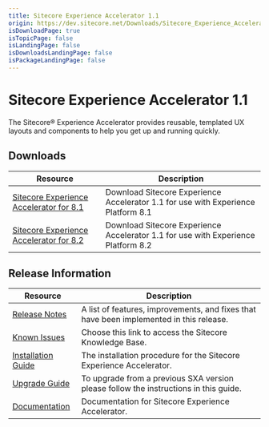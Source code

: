 ```yaml
---
title: Sitecore Experience Accelerator 1.1
origin: https://dev.sitecore.net/Downloads/Sitecore_Experience_Accelerator/11/Sitecore_Experience_Accelerator_11_Initial_Release.aspx
isDownloadPage: true
isTopicPage: false
isLandingPage: false
isDownloadsLandingPage: false
isPackageLandingPage: false
---
```


# Sitecore Experience Accelerator 1.1

The Sitecore® Experience Accelerator provides reusable, templated UX layouts and components to help you get up and running quickly.

## Downloads

 | Resource | Description |
 | --- | --- |
 | [Sitecore Experience Accelerator for 8.1](https://scdp.blob.core.windows.net/downloads/Sitecore%20Experience%20Accelerator/11/Sitecore%20Experience%20Accelerator%2011%20Initial%20Release/Secure/Sitecore%20Experience%20Accelerator%201.1%20rev.%20161004%20for%208.1.zip) | Download Sitecore Experience Accelerator 1.1 for use with Experience Platform 8.1 |
 | [Sitecore Experience Accelerator for 8.2](https://scdp.blob.core.windows.net/downloads/Sitecore%20Experience%20Accelerator/11/Sitecore%20Experience%20Accelerator%2011%20Initial%20Release/Secure/Sitecore%20Experience%20Accelerator%201.1%20rev.%20161004%20for%208.2.zip) | Download Sitecore Experience Accelerator 1.1 for use with Experience Platform 8.2 |

## Release Information

 | Resource | Description |
 | --- | --- |
 | [Release Notes](/downloads/Sitecore_Experience_Accelerator/11/Sitecore_Experience_Accelerator_11_Initial_Release/Release_Notes) | A list of features, improvements, and fixes that have been implemented in this release. |
 | [Known Issues](https://kb.sitecore.net/articles/196733) | Choose this link to access the Sitecore Knowledge Base. |
 | [Installation Guide](https://scdp.blob.core.windows.net/downloads/Sitecore%20Experience%20Accelerator/11/Sitecore%20Experience%20Accelerator%2011%20Initial%20Release/Secure/SXA-1.1-Installation-Guide.pdf) | The installation procedure for the Sitecore Experience Accelerator. |
 | [Upgrade Guide](https://scdp.blob.core.windows.net/downloads/Sitecore%20Experience%20Accelerator/11/Sitecore%20Experience%20Accelerator%2011%20Initial%20Release/Secure/SXA1.1-Upgrade-Guide.pdf) | To upgrade from a previous SXA version please follow the instructions in this guide. |
 | [Documentation](https://doc.sitecore.net:443/en/Products/Sitecore_Experience_Accelerator/11) | Documentation for Sitecore Experience Accelerator. |